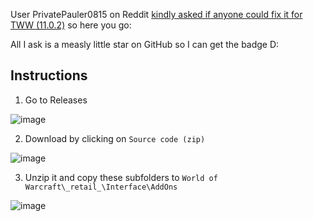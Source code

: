 User PrivatePauler0815 on Reddit [kindly asked if anyone could fix it for TWW (11.0.2)](https://www.reddit.com/r/wow/comments/1eudvgv/luaerror_ellipsis_addon/) so here you go: 

All I ask is a measly little star on GitHub so I can get the badge D:

## Instructions
1. Go to Releases
   
![image](https://github.com/user-attachments/assets/9280c669-7770-40cc-80ce-414475533ea0)

2. Download by clicking on ``Source code (zip)``
   
![image](https://github.com/user-attachments/assets/50dccbab-2dbb-4594-9ab5-b21b2c6eaa1d)

3. Unzip it and copy these subfolders to ``World of Warcraft\_retail_\Interface\AddOns``
   
![image](https://github.com/user-attachments/assets/28733489-27a3-461a-8e17-d54f81486044)
